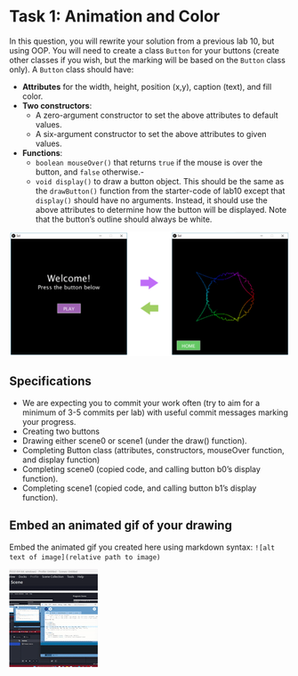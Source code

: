 # Task 1: Animation and Color

In this question, you will rewrite your solution from a previous lab 10, but using OOP.
You will need to create a class `Button` for your buttons (create other classes if you wish, but the marking will be based on the `Button` class only). A `Button` class should have:
- **Attributes** for the width, height, position (x,y), caption (text), and fill color.
- **Two constructors**:
    - A zero-argument constructor to set the above attributes to default values.
    - A six-argument constructor to set the above attributes to given values.
- **Functions**:
    - `boolean mouseOver()` that returns `true` if the mouse is over the button, and `false` otherwise.-
    - `void display()` to draw a button object. This should be the same as the `drawButton()` function from the starter-code of lab10 except that `display()` should have no arguments. Instead, it should use the above attributes to determine how the button will be displayed. Note that the button’s outline should always be white.

<img src="../images/img1.png">

## Specifications

- We are expecting you to commit your work often (try to aim for a minimum of 3-5 commits per lab) with useful commit messages marking your progress.
- Creating two buttons
- Drawing either scene0 or scene1 (under the draw() function).
- Completing Button class (attributes, constructors, mouseOver function, and display function)
- Completing scene0 (copied code, and calling button b0’s display function).
- Completing scene1 (copied code, and calling button b1’s display function).

## Embed an animated gif of your drawing
 
Embed the animated gif you created here using markdown syntax: `![alt text of image](relative path to image)`

![task1](task1.gif)